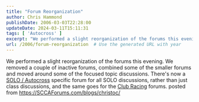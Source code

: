 ```yaml
---
title: "Forum Reorganization"
author: Chris Hammond
publishDate: 2006-03-03T22:28:00
updateDate: 2024-03-11T15:11:31
tags: [ 'Autocross' ]
excerpt: "We performed a slight reorganization of the forums this evening. We removed a couple of inactive forums, combined some of the smaller forums and moved around&nbsp;some of the focused topic discussions. There's now a SOLO / Autocross specific forum for all SOLO discussions, rather than just class discussions, and the same goes for the Club Racing forums. posted from..."
url: /2006/forum-reorganization  # Use the generated URL with year
---
```

We performed a slight reorganization of the forums this evening. We removed a couple of inactive forums, combined some of the smaller forums and moved around&nbsp;some of the focused topic discussions. There's now a <A href="https://sccaforums.com/forums/default.aspx?GroupID=8">SOLO / Autocross</A> specific forum for all SOLO discussions, rather than just class discussions, and the same goes for the <A href="https://sccaforums.com/forums/default.aspx?GroupID=9">Club Racing</A> forums. posted from https://SCCAForums.com/blogs/christoc/
